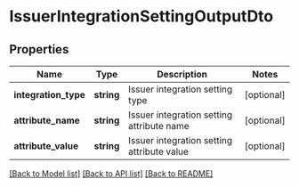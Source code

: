 # IssuerIntegrationSettingOutputDto

## Properties
Name | Type | Description | Notes
------------ | ------------- | ------------- | -------------
**integration_type** | **string** | Issuer integration setting type | [optional] 
**attribute_name** | **string** | Issuer integration setting attribute name | [optional] 
**attribute_value** | **string** | Issuer integration setting attribute value | [optional] 

[[Back to Model list]](../README.md#documentation-for-models) [[Back to API list]](../README.md#documentation-for-api-endpoints) [[Back to README]](../README.md)


